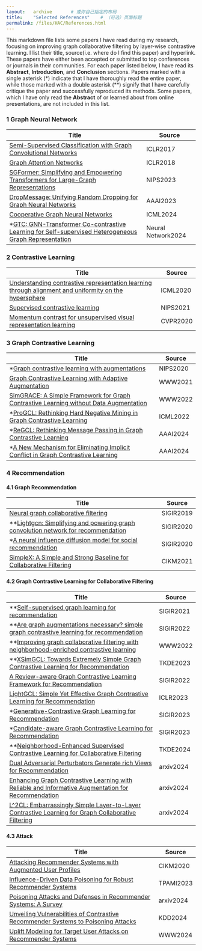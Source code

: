 ```yaml
---
layout:   archive       # 或你自己指定的布局
title:    "Selected References"    # （可选）页面标题
permalink: /files/HAC/References.html
---
```


This markdown file lists some papers I have read during my research, focusing on improving graph collaborative filtering by layer-wise contrastive learning. I list their title, source(i.e. where do I find this paper) and hyperlink. These papers have either been accepted or submitted to top conferences or journals in their communities. For each paper listed below, I have read its **Abstract**, **Introduction**, and **Conclusion** sections. Papers marked with a single asterisk (*) indicate that I have thoroughly read the entire paper, while those marked with a double asterisk (\*\*) signify that I have carefully critique the paper and successfully reproduced its methods. Some papers, which I have only read the **Abstract** of or learned about from online presentations, are not included in this list. 

### 1 Graph Neural Network

| Title                                                        | Source             |
| ------------------------------------------------------------ | ------------------ |
| [Semi-Supervised Classification with Graph Convolutional Networks](https://arxiv.org/pdf/1609.02907) | ICLR2017           |
| [Graph Attention Networks](https://arxiv.org/pdf/1710.10903) | ICLR2018           |
| [SGFormer: Simplifying and Empowering Transformers for Large-Graph Representations](https://arxiv.org/pdf/2306.10759) | NIPS2023           |
| [DropMessage: Unifying Random Dropping for Graph Neural Networks](https://arxiv.org/pdf/2204.10037) | AAAI2023           |
| [Cooperative Graph Neural Networks](https://arxiv.org/pdf/2310.01267) | ICML2024           |
| *[GTC: GNN-Transformer Co-contrastive Learning for Self-supervised Heterogeneous Graph Representation](https://arxiv.org/pdf/2403.15520) | Neural Network2024 |

### 2 Contrastive Learning

| Title                                                        | Source   |
| ------------------------------------------------------------ | -------- |
| [Understanding contrastive representation learning through alignment and uniformity on the hypersphere](https://arxiv.org/pdf/2005.10242) | ICML2020 |
| [Supervised contrastive learning](https://arxiv.org/pdf/2004.11362) | NIPS2021 |
| [Momentum contrast for unsupervised visual representation learning](https://arxiv.org/pdf/1911.05722) | CVPR2020 |

### 3 Graph Contrastive Learning

| Title                                                        | Source   |
| ------------------------------------------------------------ | -------- |
| *[Graph contrastive learning with augmentations](https://arxiv.org/pdf/2010.13902) | NIPS2020 |
| [Graph Contrastive Learning with Adaptive Augmentation](https://arxiv.org/pdf/2010.14945) | WWW2021  |
| [SimGRACE: A Simple Framework for Graph Contrastive Learning without Data Augmentation](https://arxiv.org/pdf/2202.03104) | WWW2022  |
| *[ProGCL: Rethinking Hard Negative Mining in Graph Contrastive Learning](https://arxiv.org/pdf/2110.02027) | ICML2022 |
| *[ReGCL: Rethinking Message Passing in Graph Contrastive Learning](https://ojs.aaai.org/index.php/AAAI/article/view/28698) | AAAI2024 |
| *[A New Mechanism for Eliminating Implicit Conflict in Graph Contrastive Learning](https://ojs.aaai.org/index.php/AAAI/article/view/29125) | AAAI2024 |

### 4 Recommendation

#### 4.1 Graph Recommendation

| Title                                                        | Source    |
| ------------------------------------------------------------ | --------- |
| [Neural graph collaborative filtering](https://arxiv.org/pdf/1905.08108) | SIGIR2019 |
| **[Lightgcn: Simplifying and powering graph convolution network for recommendation](https://arxiv.org/pdf/2002.02126) | SIGIR2020 |
| *[A neural influence diffusion model for social recommendation](https://arxiv.org/pdf/1904.10322) | SIGIR2020 |
| [SimpleX: A Simple and Strong Baseline for Collaborative Filtering](https://arxiv.org/pdf/2109.12613) | CIKM2021  |

#### 4.2 Graph Contrastive Learning for Collaborative Filtering

| Title                                                        | Source    |
| ------------------------------------------------------------ | --------- |
| **[Self-supervised graph learning for recommendation](https://arxiv.org/pdf/2010.10783) | SIGIR2021 |
| **[Are graph augmentations necessary? simple graph contrastive learning for recommendation](https://arxiv.org/pdf/2112.08679) | SIGIR2022 |
| **[Improving graph collaborative filtering with neighborhood-enriched contrastive learning](https://arxiv.org/abs/2202.06200) | WWW2022   |
| **[XSimGCL: Towards Extremely Simple Graph Contrastive Learning for Recommendation](https://arxiv.org/abs/2209.02544) | TKDE2023  |
| [A Review-aware Graph Contrastive Learning Framework for Recommendation](https://arxiv.org/abs/2204.12063) | SIGIR2022 |
| [LightGCL: Simple Yet Effective Graph Contrastive Learning for Recommendation](https://arxiv.org/abs/2302.08191) | ICLR2023  |
| *[Generative-Contrastive Graph Learning for Recommendation](https://arxiv.org/pdf/2307.05100) | SIGIR2023 |
| *[Candidate-aware Graph Contrastive Learning for Recommendation](https://dl.acm.org/doi/pdf/10.1145/3539618.3591647) | SIGIR2023 |
| **[Neighborhood-Enhanced Supervised Contrastive Learning for Collaborative Filtering](https://arxiv.org/pdf/2402.11523) | TKDE2024  |
| [Dual Adversarial Perturbators Generate rich Views for Recommendation](https://arxiv.org/pdf/2409.06719) | arxiv2024 |
| [Enhancing Graph Contrastive Learning with Reliable and Informative Augmentation for Recommendation](https://arxiv.org/pdf/2409.05633) | arxiv2024 |
| [L^2CL: Embarrassingly Simple Layer-to-Layer Contrastive Learning for Graph Collaborative Filtering](https://arxiv.org/pdf/2407.14266) | arxiv2024 |

#### 4.3 Attack

| Title                                                        | Source    |
| ------------------------------------------------------------ | --------- |
| [Attacking Recommender Systems with Augmented User Profiles](https://arxiv.org/abs/2005.08164) | CIKM2020  |
| [Influence-Driven Data Poisoning for Robust Recommender Systems](https://ieeexplore.ieee.org/document/10122715) | TPAMI2023 |
| [Poisoning Attacks and Defenses in Recommender Systems: A Survey](https://arxiv.org/pdf/2406.01022) | arxiv2024 |
| [Unveiling Vulnerabilities of Contrastive Recommender Systems to Poisoning Attacks](https://dl.acm.org/doi/abs/10.1145/3637528.3671795) | KDD2024   |
| [Uplift Modeling for Target User Attacks on Recommender Systems](https://arxiv.org/abs/2403.02692) | WWW2024   |